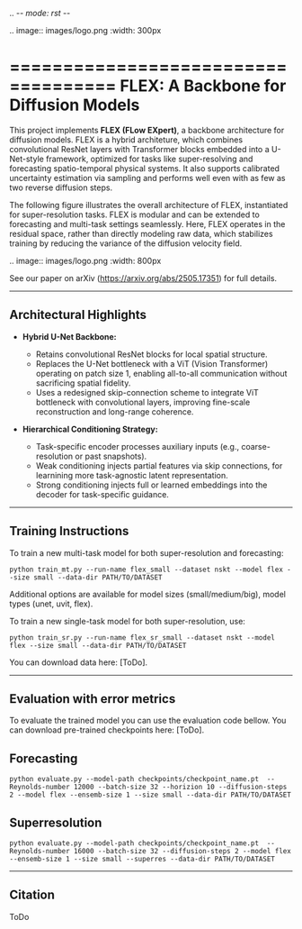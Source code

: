 .. -*- mode: rst -*-

.. image:: images/logo.png
    :width: 300px

====================================
FLEX: A Backbone for Diffusion Models
====================================

This project implements **FLEX (FLow EXpert)**, a backbone architecture for diffusion models. FLEX is a hybrid architeture, which combines convolutional ResNet layers with Transformer blocks embedded into a U-Net-style framework, optimized for tasks like super-resolving and forecasting spatio-temporal physical systems. It also supports calibrated uncertainty estimation via sampling and performs well even with as few as two reverse diffusion steps. 

The following figure illustrates the overall architecture of FLEX, instantiated for super-resolution tasks. FLEX is modular and can be extended to forecasting and multi-task settings seamlessly. Here, FLEX operates in the residual space, rather than directly modeling raw data, which stabilizes training by reducing the variance of the diffusion velocity field.

.. image:: images/logo.png
    :width: 800px

See our paper on arXiv (https://arxiv.org/abs/2505.17351) for full details.

---------------------------
Architectural Highlights
---------------------------

- **Hybrid U-Net Backbone:**

  - Retains convolutional ResNet blocks for local spatial structure.
  - Replaces the U-Net bottleneck with a ViT (Vision Transformer) operating on patch size 1, enabling all-to-all communication without sacrificing spatial fidelity.
  - Uses a redesigned skip-connection scheme to integrate ViT bottleneck with convolutional layers, improving fine-scale reconstruction and long-range coherence.

- **Hierarchical Conditioning Strategy:**

  - Task-specific encoder processes auxiliary inputs (e.g., coarse-resolution or past snapshots).
  - Weak conditioning injects partial features via skip connections, for learnining more task-agnostic latent representation.
  - Strong conditioning injects full or learned embeddings into the decoder for task-specific guidance.


-----------------------------
Training Instructions
-----------------------------

To train a new multi-task model for both super-resolution and forecasting:


    python train_mt.py --run-name flex_small --dataset nskt --model flex --size small --data-dir PATH/TO/DATASET


Additional options are available for model sizes (small/medium/big), model types (unet, uvit, flex).

To train a new single-task model for both super-resolution, use:


    python train_sr.py --run-name flex_sr_small --dataset nskt --model flex --size small --data-dir PATH/TO/DATASET


You can download data here: [ToDo].

---------------------------
Evaluation with error metrics
---------------------------
To evaluate the trained model you can use the evaluation code bellow. You can download pre-trained checkpoints here: [ToDo].

Forecasting
-----------


    python evaluate.py --model-path checkpoints/checkpoint_name.pt  --Reynolds-number 12000 --batch-size 32 --horizion 10 --diffusion-steps 2 --model flex --ensemb-size 1 --size small --data-dir PATH/TO/DATASET


Superresolution
---------------


    python evaluate.py --model-path checkpoints/checkpoint_name.pt  --Reynolds-number 16000 --batch-size 32 --diffusion-steps 2 --model flex --ensemb-size 1 --size small --superres --data-dir PATH/TO/DATASET


---------------------------
Citation
---------------------------

ToDo